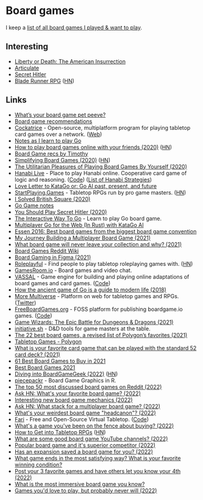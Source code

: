 # Board games

I keep a [list of all board games I played & want to play](https://boardgamegeek.com/collection/user/nikivi?subtype=boardgame).

## Interesting

- [Liberty or Death: The American Insurrection](https://boardgamegeek.com/boardgame/165872/liberty-or-death-american-insurrection)
- [Articulate](https://boardgamegeek.com/boardgame/6541/articulate)
- [Secret Hitler](https://www.secrethitler.com/)
- [Blade Runner RPG](https://www.bladerunner-rpg.com/) ([HN](https://news.ycombinator.com/item?id=30955306))

## Links

- [What’s your board game pet peeve?](https://www.reddit.com/r/boardgames/comments/ac9bjm/_/ed6d1w8/?context=1)
- [Board game recommendations](https://twitter.com/jaffathecake/status/1205808801762496513)
- [Cockatrice](https://github.com/Cockatrice/Cockatrice) - Open-source, multiplatform program for playing tabletop card games over a network. ([Web](https://cockatrice.github.io/))
- [Notes as I learn to play Go](https://github.com/coffeemug/baduk)
- [How to play board games online with your friends (2020)](https://masilotti.com/play-board-games-online/) ([HN](https://news.ycombinator.com/item?id=22967716))
- [Board Game recs by Timothy](https://timothyandrew.net/misc/board-games/)
- [Simplifying Board Games (2020)](https://www.jefftk.com/p/simplifying-board-games) ([HN](https://news.ycombinator.com/item?id=23372477))
- [The Utilitarian Pleasures of Playing Board Games By Yourself (2020)](https://www.atlasobscura.com/articles/utilitarian-pleasures-playing-board-games-by-yourself)
- [Hanabi Live](https://hanabi.live/) - Place to play Hanabi online. Cooperative card game of logic and reasoning. ([Code](https://github.com/Zamiell/hanabi-live)) ([List of Hanabi Strategies](https://github.com/Zamiell/hanabi-conventions))
- [Love Letter to KataGo or: Go AI past, present, and future](https://brantondemoss.com/writing/kata/)
- [StartPlaying.Games](https://startplaying.games/) - Tabletop RPGs run by pro game masters. ([HN](https://news.ycombinator.com/item?id=24827162))
- [I Solved British Square (2020)](https://nullprogram.com/blog/2020/10/19/)
- [Go Game notes](https://tromp.github.io/go.html)
- [You Should Play Secret Hitler (2020)](https://kristoff.it/blog/you-should-play-secret-hitler/)
- [The Interactive Way To Go](http://playgo.to/iwtg/en/) - Learn to play Go board game.
- [Multiplayer Go for the Web (In Rust) with KataGo AI](https://go.terkwood.farm/)
- [Essen 2016: Best board games from the biggest board game convention](https://arstechnica.com/gaming/2016/10/best-board-games-of-essen-2016/)
- [My Journey Building a Multiplayer Board Game (2021)](https://denvaar.github.io/articles/board_game.html)
- [What board game will never leave your collection and why? (2021)](https://www.reddit.com/r/boardgames/comments/ly15ct/what_game_will_never_leave_your_collection_and_why/)
- [Board Games Reddit Wiki](https://www.reddit.com/r/boardgames/wiki/index)
- [Board Gaming in Figma (2021)](https://mastery.games/post/board-gaming-in-figma/)
- [Roleplayful](https://roleplayful.com/) - Find people to play tabletop roleplaying games with. ([HN](https://news.ycombinator.com/item?id=26647424))
- [GamesRoom.io](https://gamesroom.io/) - Board games and video chat.
- [VASSAL](http://www.vassalengine.org/) - Game engine for building and playing online adaptations of board games and card games. ([Code](https://github.com/vassalengine/vassal))
- [How the ancient game of Go is a guide to modern life (2018)](https://www.youtube.com/watch?v=wQuh9YI8rn0)
- [More Multiverse](https://multiverse.com/) - Platform on web for tabletop games and RPGs. ([Twitter](https://twitter.com/play_multiverse))
- [FreeBoardGames.org](https://www.freeboardgames.org/en) - FOSS platform for publishing boardgame.io games. ([Code](https://github.com/freeboardgames/FreeBoardGames.org))
- [Game Wizards: The Epic Battle for Dungeons & Dragons (2021)](https://mitpress.mit.edu/books/game-wizards)
- [initiative.sh](https://initiative.sh/) - D&D tools for game masters at the table.
- [The 22 best board games, a revised list of Polygon’s favorites (2021)](https://www.polygon.com/tabletop-games/22751449/best-board-games)
- [Tabletop Games - Polygon](https://www.polygon.com/tabletop-games/)
- [What is your favorite card game that can be played with the standard 52 card deck? (2021)](https://www.reddit.com/r/AskAnAmerican/comments/qti9uz/what_is_your_favorite_card_game_that_can_be/)
- [61 Best Board Games to Buy in 2021](https://arstechnica.com/gaming/2021/12/best-board-games-buying-guide/)
- [Best Board Games 2021](https://www.nytimes.com/wirecutter/reviews/board-games-we-love/)
- [Diving into BoardGameGeek (2022)](https://jvanelteren.github.io/blog/2022/01/19/boardgames.html) ([HN](https://news.ycombinator.com/item?id=30040739))
- [piecepackr](https://github.com/piecepackr/piecepackr) - Board Game Graphics in R.
- [The top 50 most discussed board games on Reddit (2022)](https://www.reddit.com/r/boardgames/comments/vpmi7y/the_top_50_most_discussed_board_games_on_reddit/)
- [Ask HN: What's your favorite board game? (2022)](https://news.ycombinator.com/item?id=32004522)
- [Interesting new board game mechanics (2022)](https://www.reddit.com/r/boardgames/comments/vt7lkw/fresh_euro_mechanics_in_the_last_few_years/)
- [Ask HN: What stack for a multiplayer board game? (2022)](https://news.ycombinator.com/item?id=32054857)
- [What's your weirdest board game "headcanon"? (2022)](https://www.reddit.com/r/boardgames/comments/vxzdci/whats_your_weirdest_board_game_headcanon/)
- [Fari](https://fari.app/) - Free and Open-Source Virtual Tabletop. ([Code](https://github.com/fariapp/fari-app))
- [What's a game you've been on the fence about buying? (2022)](https://www.reddit.com/r/boardgames/comments/vyymye/whats_a_game_youve_been_on_the_fence_about_buying/)
- [How to Get into Tabletop RPGs](https://www.youtube.com/watch?v=N9NtdF51GWE) ([HN](https://news.ycombinator.com/item?id=32635969))
- [What are some good board game YouTube channels? (2022)](https://www.reddit.com/r/boardgames/comments/x6eeay/what_are_some_good_board_game_youtube_channels/)
- [Popular board game and it's superior competitor (2022)](https://www.reddit.com/r/boardgames/comments/x9f70e/a_popular_game_and_its_superior_competitor/)
- [Has an expansion saved a board game for you? (2022)](https://www.reddit.com/r/boardgames/comments/xm5dfs/has_an_expansion_saved_a_board_game_for_you/)
- [What game ends in the most satisfying way? What is your favorite winning condition?](https://www.reddit.com/r/boardgames/comments/y2vx5t/what_game_ends_in_the_most_satisfying_way_what_is/)
- [Post your 3 favorite games and have others let you know your 4th (2022)](https://www.reddit.com/r/boardgames/comments/y4rl9r/post_your_3_favourite_games_and_have_others_let/)
- [What is the most immersive board game you know?](https://www.reddit.com/r/boardgames/comments/y4vu1m/what_is_the_most_immersive_boardgame_you_know/)
- [Games you'd love to play, but probably never will (2022)](https://www.reddit.com/r/boardgames/comments/ya1fd3/games_youd_love_to_play_but_probably_never_will/)

